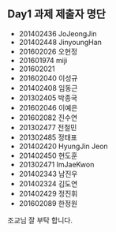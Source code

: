## Day1 과제 제출자 명단
- 201402436 JoJeongJin
- 201402448 JinyoungHan
- 201602026 오현정
- 201601974 miji
- 201602021
- 201602040 이성규
- 201402408 임동근
- 201302405 박종국
- 201602046 이예은
- 201602082 진수연
- 201302477 전철민
- 201302485 정태표
- 201402420 HyungJin Jeon
- 201402450 현도훈
- 201302471 ImJaeKwon
- 201402343 남진우
- 201402324 김도연
- 201402429 정진휘
- 201602089 한정원


조교님 잘 부탁 합니다.
